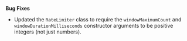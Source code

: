 **Bug Fixes**

* Updated the `RateLimiter` class to require the `windowMaximumCount` and `windowDurationMilliseconds` constructor arguments to be positive integers (not just numbers).
